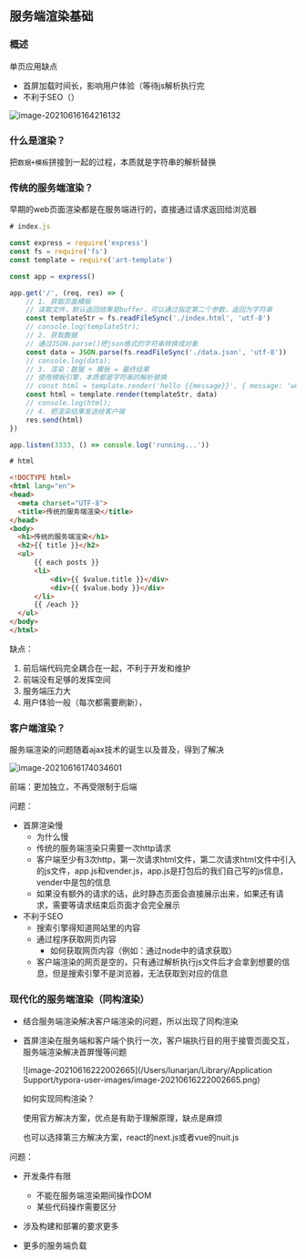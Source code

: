 ## 服务端渲染基础

### 概述

单页应用缺点

* 首屏加载时间长，影响用户体验（等待js解析执行完
* 不利于SEO（）

![image-20210616164216132](C:\Users\luoli\AppData\Roaming\Typora\typora-user-images\image-20210616164216132.png)

### 什么是渲染？

把`数据+模板`拼接到一起的过程，本质就是字符串的解析替换

### 传统的服务端渲染？

早期的web页面渲染都是在服务端进行的，直接通过请求返回给浏览器

```js
# index.js

const express = require('express')
const fs = require('fs')
const template = require('art-template')

const app = express()

app.get('/', (req, res) => {
    // 1. 获取页面模板
    // 读取文件，默认返回结果是buffer，可以通过指定第二个参数，返回为字符串
    const templateStr = fs.readFileSync('./index.html', 'utf-8')
    // console.log(templateStr);
    // 2. 获取数据
    // 通过JSON.parse()把json格式的字符串转换成对象
    const data = JSON.parse(fs.readFileSync('./data.json', 'utf-8'))
    // console.log(data);
    // 3. 渲染：数据 + 模板 = 最终结果
    // 使用模板引擎，本质都是字符串的解析替换
    // const html = template.render('hello {{message}}', { message: 'world'})
    const html = template.render(templateStr, data)
    // console.log(html);
    // 4. 把渲染结果发送给客户端
    res.send(html)
})

app.listen(3333, () => console.log('running...'))
```

```html
# html

<!DOCTYPE html>
<html lang="en">
<head>
  <meta charset="UTF-8">
  <title>传统的服务端渲染</title>
</head>
<body>
  <h1>传统的服务端渲染</h1>
  <h2>{{ title }}</h2>
  <ul>
      {{ each posts }}
      <li>
          <div>{{ $value.title }}</div>
          <div>{{ $value.body }}</div>
      </li>
      {{ /each }}
  </ul>
</body>
</html>
```



缺点：

1. 前后端代码完全耦合在一起，不利于开发和维护
2. 前端没有足够的发挥空间
3. 服务端压力大
4. 用户体验一般（每次都需要刷新），

### 客户端渲染？

服务端渲染的问题随着ajax技术的诞生以及普及，得到了解决

![image-20210616174034601](C:\Users\luoli\AppData\Roaming\Typora\typora-user-images\image-20210616174034601.png)

前端：更加独立，不再受限制于后端

问题：

* 首屏渲染慢
  * 为什么慢
  * 传统的服务端渲染只需要一次http请求
  * 客户端至少有3次http，第一次请求html文件，第二次请求html文件中引入的js文件，app.js和vender.js，app.js是打包后的我们自己写的js信息，vender中是包的信息
  * 如果没有额外的请求的话，此时静态页面会直接展示出来，如果还有请求，需要等请求结束后页面才会完全展示
* 不利于SEO
  * 搜索引擎得知道网站里的内容
  * 通过程序获取网页内容
    * 如何获取网页内容（例如：通过node中的请求获取）
  * 客户端渲染的网页是空的，只有通过解析执行js文件后才会拿到想要的信息，但是搜索引擎不是浏览器，无法获取到对应的信息

### 现代化的服务端渲染（同构渲染）

* 结合服务端渲染解决客户端渲染的问题，所以出现了同构渲染

* 首屏渲染在服务端和客户端个执行一次，客户端执行目的用于接管页面交互，服务端渲染解决首屏慢等问题

  ![image-20210616222002665](/Users/lunarjan/Library/Application Support/typora-user-images/image-20210616222002665.png)

  如何实现同构渲染？

  使用官方解决方案，优点是有助于理解原理，缺点是麻烦

  也可以选择第三方解决方案，react的next.js或者vue的nuit.js

问题：

* 开发条件有限

  * 不能在服务端渲染期间操作DOM
  * 某些代码操作需要区分

* 涉及构建和部署的要求更多

* 更多的服务端负载

  
